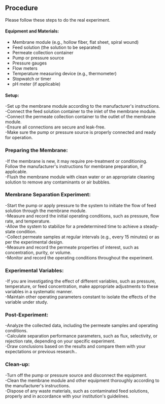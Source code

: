 ## Procedure

Please follow these steps to do the real experiment.

#### Equipment and Materials:

- Membrane module (e.g., hollow fiber, flat sheet, spiral wound)<br>
- Feed solution (the solution to be separated)<br>
- Permeate collection container<br>
- Pump or pressure source<br>
- Pressure gauges<br>
- Flow meters<br>
- Temperature measuring device (e.g., thermometer)<br>
- Stopwatch or timer<br>
- pH meter (if applicable)



#### Setup:

-Set up the membrane module according to the manufacturer's instructions. <br>
-Connect the feed solution container to the inlet of the membrane module.<br>
-Connect the permeate collection container to the outlet of the membrane module.<br>
-Ensure all connections are secure and leak-free.<br>
-Make sure the pump or pressure source is properly connected and ready for operation.<br>
### Preparing the Membrane:
-If the membrane is new, it may require pre-treatment or conditioning. Follow the manufacturer's instructions for membrane preparation, if applicable.<br>
-Flush the membrane module with clean water or an appropriate cleaning solution to remove any contaminants or air bubbles.<br>

### Membrane Separation Experiment:
-Start the pump or apply pressure to the system to initiate the flow of feed solution through the membrane module.<br>
-Measure and record the initial operating conditions, such as pressure, flow rate, and temperature.<br>
-Allow the system to stabilize for a predetermined time to achieve a steady-state condition.<br>
-Collect permeate samples at regular intervals (e.g., every 15 minutes) or as per the experimental design.<br>
-Measure and record the permeate properties of interest, such as concentration, purity, or volume.<br>
-Monitor and record the operating conditions throughout the experiment.<br>
### Experimental Variables:
-If you are investigating the effect of different variables, such as pressure, temperature, or feed concentration, make appropriate adjustments to these variables in a systematic manner.<br>
-Maintain other operating parameters constant to isolate the effects of the variable under study.<br>
### Post-Experiment:
-Analyze the collected data, including the permeate samples and operating conditions.<br>
-Calculate separation performance parameters, such as flux, selectivity, or rejection rate, depending on your specific experiment.<br>
-Draw conclusions based on the results and compare them with your expectations or previous research..<br>
### Clean-up:
-Turn off the pump or pressure source and disconnect the equipment.<br>
-Clean the membrane module and other equipment thoroughly according to the manufacturer's instructions.<br>
-Dispose of any waste materials, such as contaminated feed solutions, properly and in accordance with your institution's guidelines.<br>
